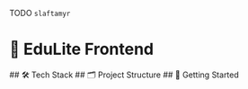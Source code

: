 TODO `slaftamyr`

# 🎨 EduLite Frontend
<description>
## 🛠️ Tech Stack
<Tech Stack>
## 🗂️ Project Structure
<Project Structure>
## 🚀 Getting Started
<Getting Started>